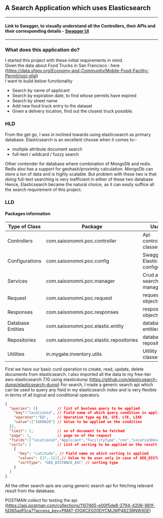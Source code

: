 ## A Search Application which uses Elasticsearch ##
***
#### Link to Swagger, to visually understand all the Controllers, their APIs and their corresponding details - [Swagger UI](http://15.206.168.189:8090/poc/swagger-ui.html#/) ###
***


### What does this application do? ###
I started this project with these initial requirements in mind.  
Given the data about Food Trucks in San Francisco : here (https://data.sfgov.org/Economy-and-Community/Mobile-Food-Facility-Permit/rqzj-sfat)  
I want to build below functionality

* Search by name of applicant
* Search by expiration date, to find whose permits have expired
* Search by street name
* Add new food truck entry to the dataset
* Given a delivery location, find out the closest truck possible.


### HLD ###
From the get go, I was in inclined towards using elasticsearch as primary database. Elasticsearch is an excellent choose when it comes to:-
* multiple attribute document search
* full-text / wildcard / fuzzy search

Other contender for database where combination of MongoDb and redis. Redis also has a support for geohash/proximity calculation.
MongoDb can store a ton of data and is highly scalable. But problem with these two is that doing full-text searching is very inefficient in either of these two database
Hence, Elasticsearch became the natural choice, as it can easily suffice all the search requirement of this project.

### LLD ###

#### Packages information ####

Type of Class               | Package                                | Usage 
--------------------------  |----------------------------------------| -------------  
Controllers                 | com.saisonomni.poc.controller          | Api controller classes
Configurations              | com.saisonomni.poc.config              | Swagger, Elasticsearch configes
Services                    | com.saisonomni.poc.manager             | Crud and search manager
Request                     | com.saisonomni.poc.request     |         request objects
Responses                   | com.saisonomni.poc.responses   |         resposne objects
Database Entities           | com.saisonomni.poc.elastic.entity  |     database entities
Repositories                | com.saisonomni.poc.elastic.repositories |database repositories
Utilities                   | in.mygate.inventory.utils              | Uitility classes

First we have our basic curd operation to create, read, update, delete documents from elasticsearch.
I also imported all the data to my free-tier aws-elasticsearch 7.10 using elasticdump (https://github.com/elasticsearch-dump/elasticsearch-dump)
For search, I made a generic search api which can be used to query any field in my elasticsearch index and is very flexible in terms of all logical and conditional operators.
```json
{
  "queries": [{         // list of boolean query to be applied
    "key":"locationid", // Field name of which query condition is applied
    "operator":"EQ",    // Operation type eg EQ, GTE, LTE, LIKE
    "value":["1660620"] // Value to be applied on the condition
  }],
  "limit": 1,           // no of document to be fetched
  "page": 1,            // page no of the request
  "fields":["locationid","Applicant","FacilityType","cnn","LocationDescription"], // list of fields that is to be fetched
  "sorts": [            // List of sorting to be applied on the result of the query
    {
      "key": "Latitude", // Field name on which sorting is applied
      "values": [37,-122],// Value to be user only in case of GEO_DISTANCE_ASC & GEO_DISTANCE_DESC sorting
      "sortType": "GEO_DISTANCE_ASC" // sorting type
    }
  ]
}
```
All the other search apis are using generic search api for fetching relevant result from the database.

POSTMAN collect for testing the api (https://api.postman.com/collections/1107465-e00f5de8-2794-4206-981f-fd365adf0ca7?access_key=PMAT-01GKCE020DYCMJWP4823RNWX0E)